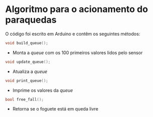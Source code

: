 # Algoritmo para o acionamento do paraquedas
O código foi escrito em Arduino e contêm os seguintes métodos:

```cpp
void build_queue();
```

- Monta a _queue_ com os 100 primeiros valores lidos pelo sensor

```cpp
void update_queue();
```

- Atualiza a _queue_

```cpp
void print_queue();
```

- Imprime os valores da _queue_

```cpp
bool free_fall();
```

- Retorna se o foguete está em queda livre

